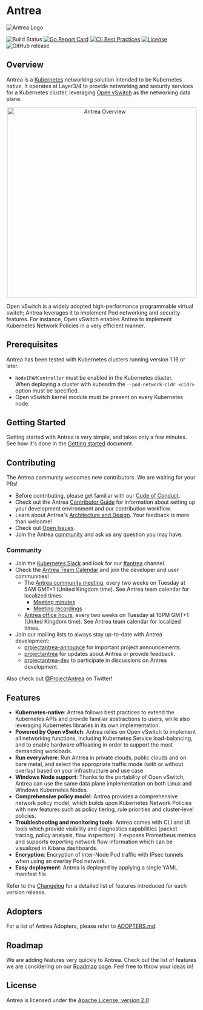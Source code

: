 # Antrea

![Antrea Logo](docs/assets/logo/antrea_logo.svg)

![Build Status](https://github.com/vmware-tanzu/antrea/workflows/Go/badge.svg?branch=main)
[![Go Report Card](https://goreportcard.com/badge/github.com/vmware-tanzu/antrea)](https://goreportcard.com/report/github.com/vmware-tanzu/antrea)
[![CII Best Practices](https://bestpractices.coreinfrastructure.org/projects/4173/badge)](https://bestpractices.coreinfrastructure.org/projects/4173)
[![License](https://img.shields.io/badge/License-Apache%202.0-blue.svg)](https://opensource.org/licenses/Apache-2.0)
![GitHub release](https://img.shields.io/github/release/vmware-tanzu/antrea.svg?include_prereleases)

## Overview

Antrea is a [Kubernetes](https://kubernetes.io) networking solution intended
to be Kubernetes native. It operates at Layer3/4 to provide networking and
security services for a Kubernetes cluster, leveraging
[Open vSwitch](https://www.openvswitch.org/) as the networking data plane.

<p align="center">
<img src="docs/assets/antrea_overview.svg.png" width="500" alt="Antrea Overview">
</p>

Open vSwitch is a widely adopted high-performance programmable virtual
switch; Antrea leverages it to implement Pod networking and security features.
For instance, Open vSwitch enables Antrea to implement Kubernetes
Network Policies in a very efficient manner.

## Prerequisites

Antrea has been tested with Kubernetes clusters running version 1.16 or later.

* `NodeIPAMController` must be enabled in the Kubernetes cluster.\
  When deploying a cluster with kubeadm the `--pod-network-cidr <cidr>`
  option must be specified.
* Open vSwitch kernel module must be present on every Kubernetes node.

## Getting Started

Getting started with Antrea is very simple, and takes only a few minutes.
See how it's done in the [Getting started](docs/getting-started.md) document.

## Contributing

The Antrea community welcomes new contributors. We are waiting for your PRs!

* Before contributing, please get familiar with our
  [Code of Conduct](CODE_OF_CONDUCT.md).
* Check out the Antrea [Contributor Guide](CONTRIBUTING.md) for information
  about setting up your development environment and our contribution workflow.
* Learn about Antrea's [Architecture and Design](docs/design/architecture.md).
  Your feedback is more than welcome!
* Check out [Open Issues](https://github.com/vmware-tanzu/antrea/issues).
* Join the Antrea [community](#community) and ask us any question you may have.

### Community

* Join the [Kubernetes Slack](http://slack.k8s.io/) and look for our
  [#antrea](https://kubernetes.slack.com/messages/CR2J23M0X) channel.
* Check the [Antrea Team Calendar](https://calendar.google.com/calendar/embed?src=uuillgmcb1cu3rmv7r7jrhcrco%40group.calendar.google.com)
  and join the developer and user communities!
    + The [Antrea community meeting](https://VMware.zoom.us/j/823654111?pwd=MEV6blNtUUtqallVSkVFSGZtQ1kwUT09),
      every two weeks on Tuesday at 5AM GMT+1 (United Kingdom time). See Antrea team calendar for localized times.
        - [Meeting minutes](https://github.com/vmware-tanzu/antrea/wiki/Community-Meetings)
        - [Meeting recordings](https://www.youtube.com/playlist?list=PLH5zTfQ3otSA6EOYDNb-MvcQRXACdCbQw)
    + [Antrea office hours](https://VMware.zoom.us/j/94245798791?pwd=RzRNVXYxdDJnNjZnNjBiUVFHZGlXdz09),
      every two weeks on Tuesday at 10PM GMT+1 (United Kingdom time). See Antrea team calendar for localized times.
* Join our mailing lists to always stay up-to-date with Antrea development:
    + [projectantrea-announce](https://groups.google.com/forum/#!forum/projectantrea-announce)
      for important project announcements.
    + [projectantrea](https://groups.google.com/forum/#!forum/projectantrea)
      for updates about Antrea or provide feedback.
    + [projectantrea-dev](https://groups.google.com/forum/#!forum/projectantrea-dev)
      to participate in discussions on Antrea development.

Also check out [@ProjectAntrea](https://twitter.com/ProjectAntrea) on Twitter!

## Features

* **Kubernetes-native**: Antrea follows best practices to extend the Kubernetes
  APIs and provide familiar abstractions to users, while also leveraging
  Kubernetes libraries in its own implementation.
* **Powered by Open vSwitch**: Antrea relies on Open vSwitch to implement all
  networking functions, including Kubernetes Service load-balancing, and to
  enable hardware offloading in order to support the most demanding workloads.
* **Run everywhere**: Run Antrea in private clouds, public clouds and on bare
  metal, and select the appropriate traffic mode (with or without overlay) based
  on your infrastructure and use case.
* **Windows Node support**: Thanks to the portability of Open vSwitch, Antrea
  can use the same data plane implementation on both Linux and Windows
  Kubernetes Nodes.
* **Comprehensive policy model**: Antrea provides a comprehensive network policy
  model, which builds upon Kubernetes Network Policies with new features such as
  policy tiering, rule priorities and cluster-level policies.
* **Troubleshooting and monitoring tools**: Antrea comes with CLI and UI tools
  which provide visibility and diagnostics capabilities (packet tracing, policy
  analysis, flow inspection). It exposes Prometheus metrics and supports
  exporting network flow information which can be visualized in Kibana
  dashboards.
* **Encryption**: Encryption of inter-Node Pod traffic with IPsec tunnels when
  using an overlay Pod network.
* **Easy deployment**: Antrea is deployed by applying a single YAML manifest
  file.

Refer to the [Changelog](CHANGELOG.md) for a detailed list of features
introduced for each version release.

## Adopters

For a list of Antrea Adopters, please refer to [ADOPTERS.md](ADOPTERS.md).

## Roadmap

We are adding features very quickly to Antrea. Check out the list of features we
are considering on our [Roadmap](ROADMAP.md) page. Feel free to throw your ideas
in!

## License

Antrea is licensed under the [Apache License, version 2.0](LICENSE)
